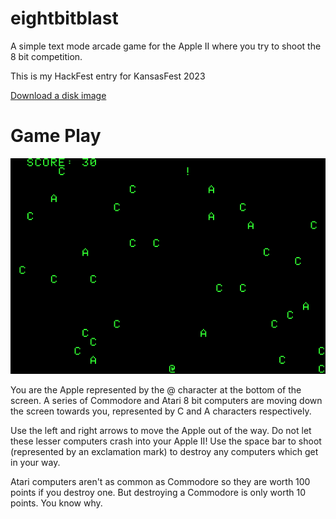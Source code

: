 # eightbitblast

A simple text mode arcade game for the Apple II where you try to shoot the 8 bit competition.

This is my HackFest entry for KansasFest 2023

[Download a disk image](https://github.com/jeremysrand/eightbitblast/releases/download/1.0/ebblast.dsk)

Game Play
=========

![8 Bit Blast Screenshot](/8BitBlast.png "8 Bit Blast Screenshot")

You are the Apple represented by the @ character at the bottom of the screen.  A series of
Commodore and Atari 8 bit computers are moving down the screen towards you, represented
by C and A characters respectively.

Use the left and right arrows to move the Apple out of the way.  Do not let these lesser
computers crash into your Apple II!  Use the space bar to shoot (represented by an
exclamation mark) to destroy any computers which get in your way.

Atari computers aren't as common as Commodore so they are worth 100 points if you destroy
one.  But destroying a Commodore is only worth 10 points.  You know why.
